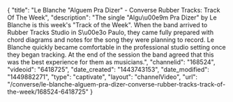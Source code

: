 {
    "title": "Le Blanche \"Alguem Pra Dizer\" - Converse Rubber Tracks: Track Of The Week",
    "description": "The single \"Algu\u00e9m Pra Dizer\" by Le Blanche is this week's \"Track of the Week\". When the band arrived to Rubber Tracks Studio in S\u00e3o Paulo, they came fully prepared with chord diagrams and notes for the song they were planning to record. Le Blanche quickly became comfortable in the professional studio setting once they began tracking. At the end of the session the band agreed that this was the best experience for them as musicians.",
    "channelid": "168524",
    "videoid": "6418725",
    "date_created": "1443743153",
    "date_modified": "1449882271",
    "type": "captivate",
    "layout": "channelVideo",
    "url": "\/converse\/le-blanche-alguem-pra-dizer-converse-rubber-tracks-track-of-the-week\/168524-6418725"
}